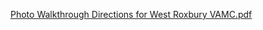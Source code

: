 [Photo Walkthrough Directions for West Roxbury VAMC.pdf](https://github.com/department-of-veterans-affairs/va.gov-team/files/10468604/Photo.Directions.for.West.Roxbury.VAMC.pdf)
